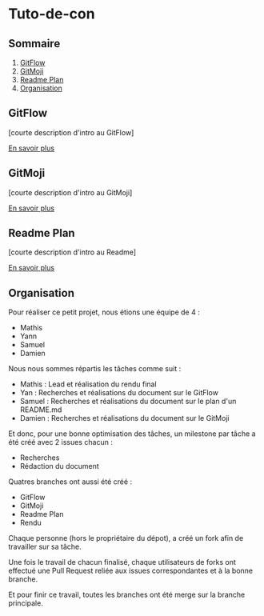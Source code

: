 # Tuto-de-con

## Sommaire
1. [GitFlow](#gitflow-1)
2. [GitMoji](#gitmoji)
3. [Readme Plan](#readme-plan)
4. [Organisation](#organisation)

## GitFlow
[courte description d'intro au GitFlow]

[En savoir plus](gitflow.md)

## GitMoji
[courte description d'intro au GitMoji]

[En savoir plus](gitmoji.md)

## Readme Plan
[courte description d'intro au Readme]

[En savoir plus](ReadmePlan.Md)

## Organisation

Pour réaliser ce petit projet, nous étions une équipe de 4 :
- Mathis
- Yann
- Samuel
- Damien

Nous nous sommes répartis les tâches comme suit :
- Mathis : Lead et réalisation du rendu final
- Yan : Recherches et réalisations du document sur le GitFlow
- Samuel : Recherches et réalisations du document sur le plan d'un README.md
- Damien : Recherches et réalisations du document sur le GitMoji

Et donc, pour une bonne optimisation des tâches, un milestone par tâche a été créé avec 2 issues chacun :
- Recherches
- Rédaction du document

Quatres branches ont aussi été créé :
- GitFlow
- GitMoji
- Readme Plan
- Rendu

Chaque personne (hors le propriétaire du dépot), a créé un fork afin de travailler sur sa tâche.

Une fois le travail de chacun finalisé, chaque utilisateurs de forks ont effectué une Pull Request reliée 
aux issues correspondantes et à la bonne branche.

Et pour finir ce travail, toutes les branches ont été merge sur la branche principale.